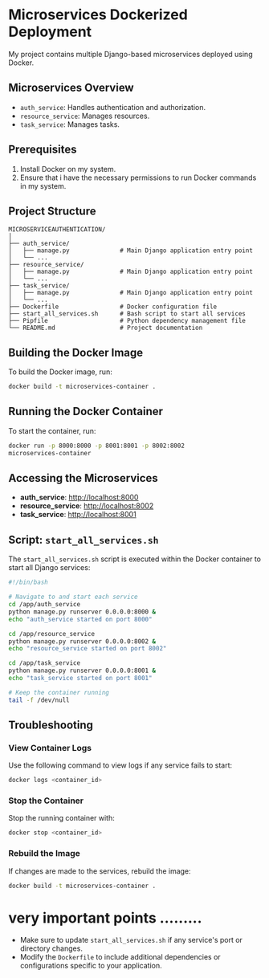 # Microservices Dockerized Deployment

My project contains multiple Django-based microservices deployed using Docker.

## Microservices Overview
- `auth_service`: Handles authentication and authorization.
- `resource_service`: Manages resources.
- `task_service`: Manages tasks.

## Prerequisites
1. Install Docker on my system.
2. Ensure that i  have the necessary permissions to run Docker commands in my system.

## Project Structure
```
MICROSERVICEAUTHENTICATION/
│
├── auth_service/
│   ├── manage.py              # Main Django application entry point
│   └── ...
├── resource_service/
│   ├── manage.py              # Main Django application entry point
│   └── ...
├── task_service/
│   ├── manage.py              # Main Django application entry point
│   └── ...
├── Dockerfile                 # Docker configuration file
├── start_all_services.sh      # Bash script to start all services
├── Pipfile                    # Python dependency management file
└── README.md                  # Project documentation
```

## Building the Docker Image
To build the Docker image, run:
```bash
docker build -t microservices-container .
```

## Running the Docker Container
To start the container, run:
```bash
docker run -p 8000:8000 -p 8001:8001 -p 8002:8002 
microservices-container
```

## Accessing the Microservices
- **auth_service**: [http://localhost:8000](http://localhost:8000)
- **resource_service**: [http://localhost:8002](http://localhost:8002)
- **task_service**: [http://localhost:8001](http://localhost:8001)

## Script: `start_all_services.sh`
The `start_all_services.sh` script is executed within the Docker container to start all Django services:

```bash
#!/bin/bash

# Navigate to and start each service
cd /app/auth_service
python manage.py runserver 0.0.0.0:8000 &
echo "auth_service started on port 8000"

cd /app/resource_service
python manage.py runserver 0.0.0.0:8002 &
echo "resource_service started on port 8002"

cd /app/task_service
python manage.py runserver 0.0.0.0:8001 &
echo "task_service started on port 8001"

# Keep the container running
tail -f /dev/null
```

## Troubleshooting
### View Container Logs
Use the following command to view logs if any service fails to start:
```bash
docker logs <container_id>
```

### Stop the Container
Stop the running container with:
```bash
docker stop <container_id>
```

### Rebuild the Image
If changes are made to the services, rebuild the image:
```bash
docker build -t microservices-container .
```

# very important points .........
- Make sure to update `start_all_services.sh` if any service's port or directory changes.
- Modify the `Dockerfile` to include additional dependencies or configurations specific to your application.
